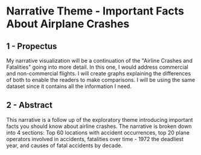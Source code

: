 # Narrative Theme - Important Facts About Airplane Crashes 

## 1 - Propectus

My narrative visualization will be a continuation of the "Airline Crashes and Fatalities" going into more detail. In this one, I would address commercial and non-commercial flights. I will create graphs explaining the differences of both to enable the readers to make comparisons. I will be using the same dataset since it contains all the information I need.

## 2 - Abstract
  This narrative is a follow up of the exploratory theme introducing important facts you should know about airline crashes. The narrative is broken down into 4 sections: Top 60 locations with accident occurrences, top 20 plane operators involved in accidents, fatalities over time - 1972 the deadliest year, and causes of fatal accidents by decade.
